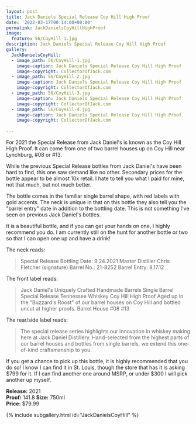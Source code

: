 ```yaml
---
layout: post
title: Jack Daniels Special Release Coy Hill High Proof
date: '2022-03-17T00:14:00+00:00'
permalink: JackDanielsCoyHillHighProof
image:
  feature: 56/CoyHill-1.jpg
description: Jack Daniels Special Release Coy Hill High Proof
gallery:
  JackDanielsCoyHill:
  - image_path: 56/CoyHill-1.jpg
    image-caption: Jack Daniels Special Release Coy Hill High Proof
    image-copyright: CollectorOfJack.com
  - image_path: 56/CoyHill-2.jpg
    image-caption: Jack Daniels Special Release Coy Hill High Proof
    image-copyright: CollectorOfJack.com
  - image_path: 56/CoyHill-3.jpg
    image-caption: Jack Daniels Special Release Coy Hill High Proof
    image-copyright: CollectorOfJack.com
  - image_path: 56/CoyHill-4.jpg
    image-caption: Jack Daniels Special Release Coy Hill High Proof
    image-copyright: CollectorOfJack.com
 
---
```

For 2021 the Special Release from Jack Daniel's is known as the Coy Hill High Proof. It can come from one of two barrel houses up on Coy Hill near Lynchburg, #08 or #13.

While the previous Special Release bottles from Jack Daniel's have been hard to find, this one saw demand like no other. Secondary prices for the bottle appear to be almost 10x retail. I hate to tell you what I paid for mine, not that much, but not much better.

The bottle comes in the familiar single barrel shape, with red labels with gold accents. The neck is unique in that on this bottle they also tell you the "barrel entry" date in addition to the bottling date. This is not something I've seen on previous Jack Daniel's bottles.

It is a beautiful bottle, and if you can get your hands on one, I highly recommend you do. I am currently still on the hunt for another bottle or two so that I can open one up and have a drink!


The neck reads:
> Special Release
> Bottling Date: 9.24.2021
> Master Distiller Chris Fletcher (signature)
> Barrel No.: 21-8252
> Barrel Entry: 8.17.12

The front label reads:

> Jack Daniel's 
> Uniquely Crafted Handmade Barrels
> Single Barrel
> Special Release 
> Tennessee Whiskey
> Coy Hill High Proof
> Aged up in the "Buzzard's Roost" of our barrel houses on Coy Hill and bottled uncut at higher proofs.
> Barrel House #08 #13


The rear/side label reads:

> The special release series highlights our innovation in whiskey making here at Jack Daniel Distillery. Hand-selected from the highest parts of our barrel houses and bottles from single barrels, we extend this one-of-kind craftsmanship to you.

If you get a chance to pick up this bottle, it is highly recommended that you do so! I know I can find it in St. Louis, though the store that has it is asking $799 for it. If I can find another one around MSRP, or under $300 I will pick another up myself.

**Release:** 2021  
**Proof:** 141.8
**Size:** 750ml  
**Price:** $79.99  


{% include subgallery.html id="JackDanielsCoyHill" %}

